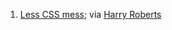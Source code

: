 1. [Less CSS mess](http://thomasbyttebier.be/blog/less-css-mess); via [Harry Roberts](https://twitter.com/csswizardry/status/641237385334886400)
